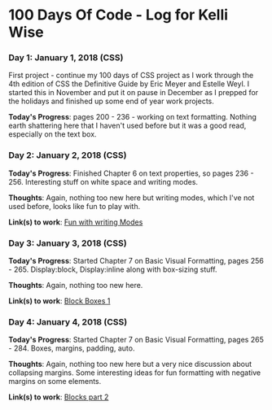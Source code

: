 # 100 Days Of Code - Log for Kelli Wise

### Day 1: January 1, 2018 (CSS)
First project - continue my 100 days of CSS project as I work through the 4th edition of CSS the Definitive Guide by Eric Meyer and Estelle Weyl. I started this in November and put it on pause in December as I prepped for the holidays and finished up some end of year work projects.

**Today's Progress**: pages 200 - 236 - working on text formatting. Nothing earth shattering here that I haven't used before but it was a good read, especially on the text box. 

### Day 2: January 2, 2018 (CSS)

**Today's Progress**: Finished Chapter 6 on text properties, so pages 236 - 256. Interesting stuff on white space and writing modes. 

**Thoughts**: Again, nothing too new here but writing modes, which I've not used before, looks like fun to play with.

**Link(s) to work**: [Fun with writing Modes](https://codepen.io/kwise/pen/KZqLgG)

### Day 3: January 3, 2018 (CSS)

**Today's Progress**: Started Chapter 7 on Basic Visual Formatting, pages 256 - 265. Display:block, Display:inline along with box-sizing stuff.  

**Thoughts**: Again, nothing too new here.

**Link(s) to work**: [Block Boxes 1](https://codepen.io/kwise/pen/rpGwMV)

### Day 4: January 4, 2018 (CSS)

**Today's Progress**: Started Chapter 7 on Basic Visual Formatting, pages 265 - 284. Boxes, margins, padding, auto.  

**Thoughts**: Again, nothing too new here but a very nice discussion about collapsing margins. Some interesting ideas for fun formatting with negative margins on some elements.

**Link(s) to work**: [Blocks part 2](https://codepen.io/kwise/pen/MrEGWj)

